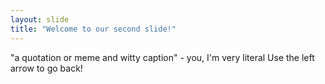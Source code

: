 ```yaml
---
layout: slide
title: "Welcome to our second slide!"
---
```

"a quotation or meme and witty caption" - you, I'm very literal
Use the left arrow to go back!
